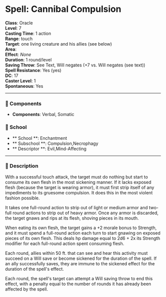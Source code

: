 
# Spell: Cannibal Compulsion
**Class**: Oracle  
**Level**: 7  
**Casting Time**: 1 action  
**Range**: touch  
**Target**: one living creature and his allies (see below)  
**Area**:   
**Effect**: _None_  
**Duration**: 1 round/level  
**Saving Throw**: See Text, Will negates (+7 vs. Will negates (see text))  
**Spell Resistance**: Yes (yes)  
**DC**: 17  
**Caster Level**: 1  
**Spontaneous**: Yes

---

### 🔮 Components
- **Components**: Verbal, Somatic

### 🏫 School
- ** School **: Enchantment
- ** Subschool **: Compulsion,Necrophagy
- ** Descriptor **: Evil,Mind-Affecting
---

### 📜 Description
With a successful touch attack, the target must do nothing but start to consume its own flesh in the most sickening manner. If it lacks exposed flesh (because the target is wearing armor), it must first strip itself of any impediments to its gruesome compulsion. It does this in the most violent fashion possible.

It takes one full-round action to strip out of light or medium armor and two-full round actions to strip out of heavy armor. Once any armor is discarded, the target gnaws and rips at its flesh, shoving pieces in its mouth.

When eating its own flesh, the target gains a +2 morale bonus to Strength, and it must spend a full-round action each turn to start gnawing on exposed pieces of its own flesh. This deals hp damage equal to 2d6 + 2x its Strength modifier for each full-round action spent consuming flesh.

Each round, allies within 50 ft. that can see and hear this activity must succeed on a Will save or become sickened for the duration of the spell. If an ally successfully saves, they are immune to the sickened effect for the duration of the spell's effect.

Each round, the spell's target can attempt a Will saving throw to end this effect, with a penalty equal to the number of rounds it has already been affected by the spell.
